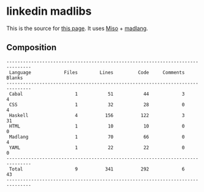 # linkedin madlibs

This is the source for [this page](http://vmchale.com/static/linkedin/index.html).
It uses [Miso](https://haskell-miso.org/) + [madlang](https://github.com/vmchale/madlang).

## Composition

```
-------------------------------------------------------------------------------
 Language            Files        Lines         Code     Comments       Blanks
-------------------------------------------------------------------------------
 Cabal                   1           51           44            3            4
 CSS                     1           32           28            0            4
 Haskell                 4          156          122            3           31
 HTML                    1           10           10            0            0
 Madlang                 1           70           66            0            4
 YAML                    1           22           22            0            0
-------------------------------------------------------------------------------
 Total                   9          341          292            6           43
-------------------------------------------------------------------------------
```
